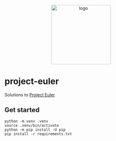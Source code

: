 <div align="center">
    <img src="https://projecteuler.net/images/clipart/euler_portrait.png" alt="logo" height="196">
</div>

# project-euler

Solutions to [Project Euler](https://projecteuler.net)


## Get started

    python -m venv .venv
    source .venv/bin/activate
    python -m pip install -U pip
    pip install -r requirements.txt
